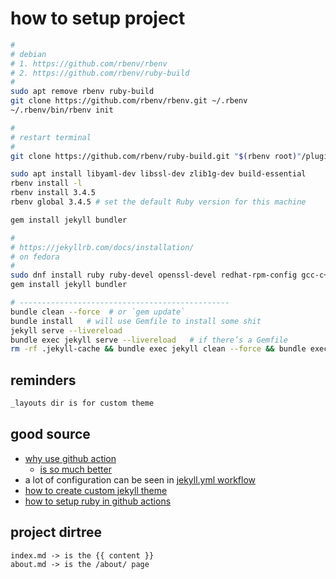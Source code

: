# how to setup project

```bash
#
# debian
# 1. https://github.com/rbenv/rbenv
# 2. https://github.com/rbenv/ruby-build
#
sudo apt remove rbenv ruby-build
git clone https://github.com/rbenv/rbenv.git ~/.rbenv
~/.rbenv/bin/rbenv init

#
# restart terminal
#
git clone https://github.com/rbenv/ruby-build.git "$(rbenv root)"/plugins/ruby-build

sudo apt install libyaml-dev libssl-dev zlib1g-dev build-essential
rbenv install -l
rbenv install 3.4.5
rbenv global 3.4.5 # set the default Ruby version for this machine

gem install jekyll bundler

#
# https://jekyllrb.com/docs/installation/
# on fedora
#
sudo dnf install ruby ruby-devel openssl-devel redhat-rpm-config gcc-c++ @development-tools
gem install jekyll bundler

# -----------------------------------------------
bundle clean --force  # or `gem update`
bundle install   # will use Gemfile to install some shit
jekyll serve --livereload
bundle exec jekyll serve --livereload   # if there’s a Gemfile
rm -rf .jekyll-cache && bundle exec jekyll clean --force && bundle exec jekyll serve --livereload
```

## reminders

```txt
_layouts dir is for custom theme
```

## good source

- [why use github action](https://jekyllrb.com/docs/continuous-integration/github-actions/)
    - [is so much better](https://jekyllrb.com/docs/continuous-integration/github-actions/#advantages-of-using-actions)
- a lot of configuration can be seen in [jekyll.yml workflow](./workflow_example.md)
- [how to create custom jekyll theme](https://talk.jekyllrb.com/t/i-want-to-make-my-own-theme-with-jekylll/6766/2)
- [how to setup ruby in github actions](https://docs.github.com/en/actions/use-cases-and-examples/building-and-testing/building-and-testing-ruby)

## project dirtree

```text
index.md -> is the {{ content }}
about.md -> is the /about/ page
```